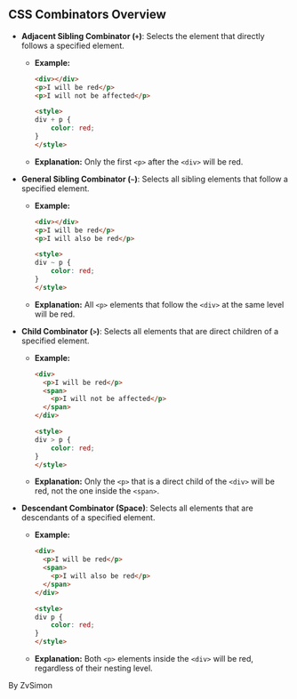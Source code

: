 ## CSS Combinators Overview

- **Adjacent Sibling Combinator (`+`)**: Selects the element that directly follows a specified element.
    - **Example:**
      ```html
      <div></div>
      <p>I will be red</p>
      <p>I will not be affected</p>
  
      <style>
      div + p {
          color: red;
      }
      </style>
      ```
    - **Explanation:** Only the first `<p>` after the `<div>` will be red.

- **General Sibling Combinator (`~`)**: Selects all sibling elements that follow a specified element.
    - **Example:**
      ```html
      <div></div>
      <p>I will be red</p>
      <p>I will also be red</p>
  
      <style>
      div ~ p {
          color: red;
      }
      </style>
      ```
    - **Explanation:** All `<p>` elements that follow the `<div>` at the same level will be red.

- **Child Combinator (`>`)**: Selects all elements that are direct children of a specified element.
    - **Example:**
      ```html
      <div>
        <p>I will be red</p>
        <span>
          <p>I will not be affected</p>
        </span>
      </div>
  
      <style>
      div > p {
          color: red;
      }
      </style>
      ```
    - **Explanation:** Only the `<p>` that is a direct child of the `<div>` will be red, not the one inside the `<span>`.

- **Descendant Combinator (Space)**: Selects all elements that are descendants of a specified element.
    - **Example:**
      ```html
      <div>
        <p>I will be red</p>
        <span>
          <p>I will also be red</p>
        </span>
      </div>
  
      <style>
      div p {
          color: red;
      }
      </style>
      ```
    - **Explanation:** Both `<p>` elements inside the `<div>` will be red, regardless of their nesting level.

By ZvSimon